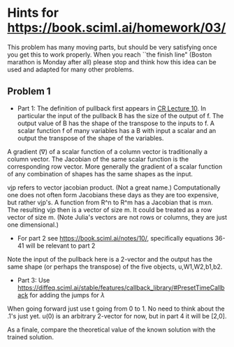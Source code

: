 # Hints for https://book.sciml.ai/homework/03/

This problem has many moving parts, but should be very satisfying once you get this to work properly.  When you reach ``the finish line" (Boston marathon is Monday after all) please
stop and think how this idea can be used and adapted for many other problems.


## Problem 1

* Part 1: The definition of pullback first appears in [CR Lecture 10][10].  In particular the input of the pullback B has the size of the output of f.  The output value of B has the shape of the transpose to the inputs to f.  A scalar function f of many variables has a B with input a scalar and an output the transpose of the shape of the variables.

A gradient (∇) of a scalar function of a column vector is traditionally a column vector.
The Jacobian of the same scalar function is the corresponding row vector.  More generally
the gradient of a scalar function of any combination of shapes has the same shapes as the input.

vjp refers to vector jacobian product. (Not a great name.)  Computationally one does not often form Jacobians these days as they are too expensive, but rather vjp's.
A function from R^n to R^m has a Jacobian that is mxn.  
The resulting vjp then is a vector of size m.  It could be treated as a row vector of size m.  (Note Julia's vectors are not rows or columns, they are just one dimensional.)

* For part 2 see https://book.sciml.ai/notes/10/, specifically equations 36-41 will be relevant to part 2

Note the input of the pullback here is a 2-vector and the output has the same shape (or perhaps the transpose) of the five objects, u,W1,W2,b1,b2.


* Part 3: Use https://diffeq.sciml.ai/stable/features/callback_library/#PresetTimeCallback for adding the jumps for $\lambda$

When going forward just use t going from 0 to 1.  No need to think about the .1's just yet.
u(0) is an arbitrary 2-vector for now, but in part 4 it will be [2,0].

As a finale, compare the theoretical value of the known solution with the trained solution.

[10]:https://book.sciml.ai/notes/10/